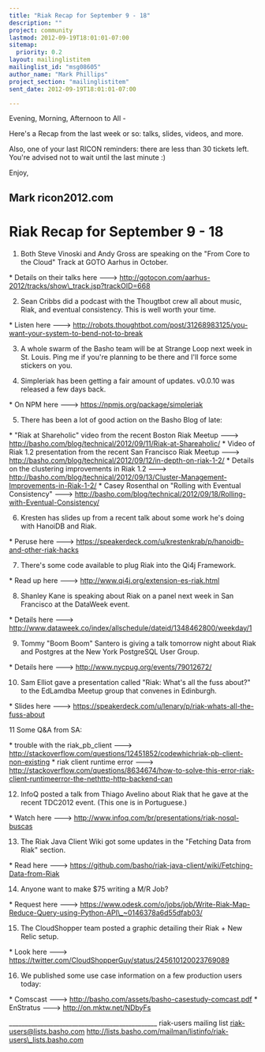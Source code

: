 ```yaml
---
title: "Riak Recap for September 9 - 18"
description: ""
project: community
lastmod: 2012-09-19T18:01:01-07:00
sitemap:
  priority: 0.2
layout: mailinglistitem
mailinglist_id: "msg08605"
author_name: "Mark Phillips"
project_section: "mailinglistitem"
sent_date: 2012-09-19T18:01:01-07:00

---
```



Evening, Morning, Afternoon to All -

Here's a Recap from the last week or so: talks, slides, videos, and more.

Also, one of your last RICON reminders: there are less than 30 tickets
left. You're advised not to wait until the last minute :)

Enjoy,

Mark
ricon2012.com
---------------------

Riak Recap for September 9 - 18
========================

1) Both Steve Vinoski and Andy Gross are speaking on the "From Core to
the Cloud" Track at GOTO Aarhus in October.

\* Details on their talks here --->
http://gotocon.com/aarhus-2012/tracks/show\_track.jsp?trackOID=668

2) Sean Cribbs did a podcast with the Thougtbot crew all about music,
Riak, and eventual consistency. This is well worth your time.

\* Listen here --->
http://robots.thoughtbot.com/post/31268983125/you-want-your-system-to-bend-not-to-break

3) A whole swarm of the Basho team will be at Strange Loop next week
in St. Louis. Ping me if you're planning to be there and I'll force
some stickers on you.

4) Simpleriak has been getting a fair amount of updates. v0.0.10 was
released a few days back.

\* On NPM here ---> https://npmjs.org/package/simpleriak

5) There has been a lot of good action on the Basho Blog of late:

\* "Riak at Shareholic" video from the recent Boston Riak Meetup --->
http://basho.com/blog/technical/2012/09/11/Riak-at-Shareaholic/
\* Video of Riak 1.2 presentation from the recent San Francisco Riak
Meetup ---> http://basho.com/blog/technical/2012/09/12/in-depth-on-riak-1-2/
\* Details on the clustering improvements in Riak 1.2 --->
http://basho.com/blog/technical/2012/09/13/Cluster-Management-Improvements-in-Riak-1-2/
\* Casey Rosenthal on "Rolling with Eventual Consistency" --->
http://basho.com/blog/technical/2012/09/18/Rolling-with-Eventual-Consistency/

6) Kresten has slides up from a recent talk about some work he's doing
with HanoiDB and Riak.

\* Peruse here --->
https://speakerdeck.com/u/krestenkrab/p/hanoidb-and-other-riak-hacks

7) There's some code available to plug Riak into the Qi4j Framework.

\* Read up here ---> http://www.qi4j.org/extension-es-riak.html

8) Shanley Kane is speaking about Riak on a panel next week in San
Francisco at the DataWeek event.

\* Details here --->
http://www.dataweek.co/index/allschedule/dateid/1348462800/weekday/1

9) Tommy "Boom Boom" Santero is giving a talk tomorrow night about
Riak and Postgres at the New York PostgreSQL User Group.

\* Details here ---> http://www.nycpug.org/events/79012672/

10) Sam Elliot gave a presentation called "Riak: What's all the fuss
about?" to the EdLamdba Meetup group that convenes in Edinburgh.

\* Slides here --->
https://speakerdeck.com/u/lenary/p/riak-whats-all-the-fuss-about

11 Some Q&A from SA:

\* trouble with the riak\_pb\_client --->
http://stackoverflow.com/questions/12451852/codewhichriak-pb-client-non-existing
\* riak client runtime error --->
http://stackoverflow.com/questions/8634674/how-to-solve-this-error-riak-client-runtimeerror-the-nethttp-http-backend-can

12) InfoQ posted a talk from Thiago Avelino about Riak that he gave at
the recent TDC2012 event. (This one is in Portuguese.)

\* Watch here ---> http://www.infoq.com/br/presentations/riak-nosql-buscas

13) The Riak Java Client Wiki got some updates in the "Fetching Data
from Riak" section.

\* Read here --->
https://github.com/basho/riak-java-client/wiki/Fetching-Data-from-Riak

14) Anyone want to make $75 writing a M/R Job?

\* Request here --->
https://www.odesk.com/o/jobs/job/Write-Riak-Map-Reduce-Query-using-Python-API\_~0146378a6d55dfab03/

15) The CloudShopper team posted a graphic detailing their Riak + New
Relic setup.

\* Look here ---> https://twitter.com/CloudShopperGuy/status/245610120023769089

16) We published some use case information on a few production users today:

\* Comscast ---> http://basho.com/assets/basho-casestudy-comcast.pdf
\* EnStratus ---> http://on.mktw.net/NDbyFs

\_\_\_\_\_\_\_\_\_\_\_\_\_\_\_\_\_\_\_\_\_\_\_\_\_\_\_\_\_\_\_\_\_\_\_\_\_\_\_\_\_\_\_\_\_\_\_
riak-users mailing list
riak-users@lists.basho.com
http://lists.basho.com/mailman/listinfo/riak-users\_lists.basho.com

